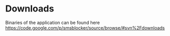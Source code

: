 # Downloads #

Binaries of the application can be found here https://code.google.com/p/smsblocker/source/browse/#svn%2Fdownloads